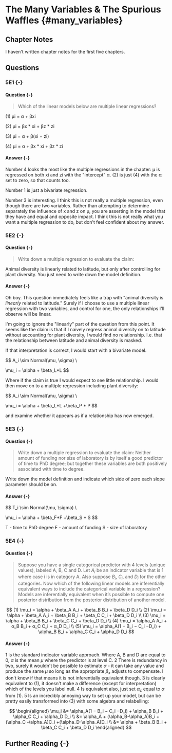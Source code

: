# The Many Variables & The Spurious Waffles {#many_variables}




## Chapter Notes

I haven't written chapter notes for the first five chapters.

## Questions

### 5E1 {-}

#### Question {-}

>Which of the linear models below are multiple linear regressions? 
>
(1) µi = α + βxi 
>
(2) µi = βx * xi + βz * zi 
>
(3) µi = α + β(xi − zi)
>
(4) µi = α + βx * xi + βz * zi


#### Answer {-}

Number 4 looks the most like the multiple regressions in the chapter: µ is regressed on both xi and zi with the "intercept" α. (2) is just (4) with the α set to zero, so that counts too.

Number 1 is just a bivariate regression.

Number 3 is interesting. I think this is not really a multiple regression, even though there are two variables. Rather than attempting to determine separately the influence of x and z on µ, you are asserting in the model that they have and equal and opposite impact. I think this is not really what you want a multiple regression to do, but don't feel confident about my answer.


### 5E2 {-}

#### Question {-}

>Write down a multiple regression to evaluate the claim: 
>
Animal diversity is linearly related to latitude, but only after controlling for plant diversity. You just need to write down the model definition.


#### Answer {-}


Oh boy. This question immediately feels like a trap with "animal diversity is *linearly* related to latitude." Surely if I choose to use a multiple linear regression with two variables, and control for one, the only relationships I'll observe will be linear.

I'm going to ignore the "linearly" part of the question from this point. It seems like the claim is that if I naively regress animal diversity on to latitude without accounting for plant diversity, I would find no relationship. I.e. that the relationship between latitude and animal diversity is masked.

If that interpretation is correct, I would start with a bivariate model.


$$
A_i \sim Normal(\mu, \sigma) \\

\mu_i = \alpha + \beta_L*L
$$

Where if the claim is true I would expect to see little relationship. I would then move on to a multiple regression including plant diversity:

$$
A_i \sim Normal(\mu, \sigma) \\

\mu_i = \alpha + \beta_L*L +\beta_P * P
$$

and examine whether it appears as if a relationship has now emerged.


### 5E3 {-}

#### Question {-}

>Write down a multiple regression to evaluate the claim: Neither amount of funding nor size of laboratory is by itself a good predictor of time to PhD degree; but together these variables are both positively associated with time to degree. 
>
Write down the model definition and indicate which side of zero each slope parameter should be on.


#### Answer {-}


$$
T_i \sim Normal(\mu, \sigma) \\

\mu_i = \alpha + \beta_F*F +\beta_S * S
$$

T - time to PhD degree
F - amount of funding
S - size of laboratory


### 5E4 {-}

#### Question {-}


>Suppose you have a single categorical predictor with 4 levels (unique values), labeled A, B, C and D. Let $A_i$ be an indicator variable that is 1 where case i is in category A. Also suppose $B_i$, $C_i$, and $D_i$ for the other categories. 
Now which of the following linear models are inferentially equivalent ways to include the categorical variable in a regression? Models are inferentially equivalent when it’s possible to compute one posterior distribution from the posterior distribution of another model.
>
$$
(1) \mu_i = \alpha + \beta_A A_i + \beta_B B_i + \beta_D D_i  \\
(2) \mu_i = \alpha + \beta_A A_i + \beta_B B_i + \beta_C C_i + \beta_D D_i \\ 
(3) \mu_i = \alpha + \beta_B B_i + \beta_C C_i + \beta_D D_i \\
(4) \mu_i = \alpha_A A_i + α_B B_i + α_C C_i + α_D D_i \\
(5) \mu_i = \alpha_A(1 − B_i − C_i −D_i) + \alpha_B B_i + \alpha_C C_i + \alpha_D D_i
$$

#### Answer {-}

1 is the standard indicator variable approach. Where A, B and D are equal to 0, $\alpha$ is the mean $\mu$ where the predictor is at level C.
2 There is redundancy in two, surely it wouldn't be possible to estimate $\alpha$ - it can take any value and produce the same $\mu$ so long as the appropriate $\beta_x$ adjusts to compensate. I don't know if that means it is not inferentially equivalent though.
3 is clearly equivalent to (1), it doesn't make a difference (except for interpretation) which of the levels you label null.
4 Is equivalent also, just set $\alpha_c$ equal to $\alpha$ from (1).
5 Is an incredibly annoying way to set up your model, but can be pretty easily transformed into (3) with some algebra and relabelling:

$$
\begin{aligned}
\mu_i &= \alpha_A(1 − B_i − C_i −D_i) + \alpha_B B_i + \alpha_C C_i + \alpha_D D_i \\
&= \alpha_A + (\alpha_B-\alpha_A)B_i + (\alpha_C -\alpha_A)C_i +(\alpha_D-\alpha_A)D_i  \\
&= \alpha + \beta_B B_i + \beta_C C_i + \beta_D D_i
\end{aligned}          
$$

## Further Reading {-}

